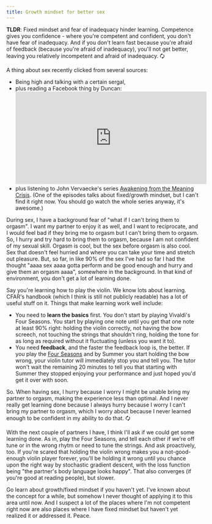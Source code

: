 ```yaml
---
title: Growth mindset for better sex
---
```


**TLDR**: Fixed mindset and fear of inadequacy hinder learning. Competence gives
you confidence - where you're competent and confident, you don't have fear of
inadequacy. And if you don't learn fast because you're afraid of feedback
(because you're afraid of inadequacy), you'll not get better, leaving you
relatively incompetent and afraid of inadequacy. 🗘

A thing about sex recently clicked from several sources:

* Being high and talking with a certain sergal,
* plus reading a Facebook thing by Duncan:
  <iframe src="https://www.facebook.com/plugins/post.php?href=https%3A%2F%2Fwww.facebook.com%2Fduncan.sabien%2Fposts%2F3280464855321542&width=500" width="500" height="242" style="border:none;overflow:hidden" scrolling="no" frameborder="0" allowTransparency="true" allow="encrypted-media"></iframe>
* plus listening to John Vervaecke's series [Awakening from the Meaning Crisis](https://www.youtube.com/playlist?list=PLND1JCRq8Vuh3f0P5qjrSdb5eC1ZfZwWJ).
  (One of the episodes talks about fixed/growth mindset, but I can't find it
  right now. You should go watch the whole series anyway, it's awesome.)

During sex, I have a background fear of "what if I can't bring them to orgasm".
I want my partner to enjoy it as well, and I want to reciprocate, and I would
feel bad if they bring me to orgasm but I can't bring them to orgasm. So, I
hurry and try hard to bring them to orgasm, because I am not confident of my
sexual skill.  Orgasm is cool, but the sex before orgasm is also cool. Sex that
doesn't feel hurried and where you can take your time and stretch out pleasure.
But, so far, in like 90% of the sex I've had so far I had the thought "aaaa sex
aaaa gotta perform and be good enough and hurry and give them an orgasm aaaa",
somewhere in the background.  In that kind of environment, you don't get a lot
of learning done.

Say you're learning how to play the violin. We know lots about learning. CFAR's
handbook (which I think is still not publicly readable) has a lot of useful
stuff on it. Things that make learning work well include:

* You need to **learn the basics** first. You don't start by playing Vivaldi's
  Four Seasons. You start by playing one note until you get that one note at
  least 90% right: holding the violin correctly, not having the bow screech, not
  touching the strings that shouldn't ring, holding the tone for as long as
  required without it fluctuating (unless you want it to).
* You need **feedback**, and the faster the feedback loop is, the better. If you
  play the [Four Seasons](https://www.youtube.com/watch?v=GRxofEmo3HA) and by
  Summer you start holding the bow wrong, your violin tutor will immediately
  stop you and tell you. The tutor won't wait the remaining 20 minutes to tell
  you that starting with Summer they stopped enjoying your performance and just
  hoped you'd get it over with soon.

So. When having sex, I hurry because I worry I might be unable bring my partner
to orgasm, making the experience less than optimal. And I never really get
learning done because I always hurry because I worry I can't bring my partner to
orgasm, which I worry about because I never learned enough to be confident in my
ability to do that. 🗘

With the next couple of partners I have, I think I'll ask if we could get some
learning done. As in, play the Four Seasons, and tell each other if we're off
tune or in the wrong rhytm or need to tune the strings. And ask proactively,
too. If you're scared that holding the violin wrong makes you a not-good-enough
violin player forever, you'll be holding it wrong until you chance upon the
right way by stochastic gradient descent, with the loss function being "the
partner's body language looks happy". That also converges (if you're good
at reading people), but slower.

Go learn about growth/fixed mindset if you haven't yet.
I've known about the concept for a while, but somehow I never thought of
applying it to this area until now. And I suspect a lot of the places where I'm
not competent right now are also places where I have fixed mindset but haven't
yet realized it or addressed it. Peace.
